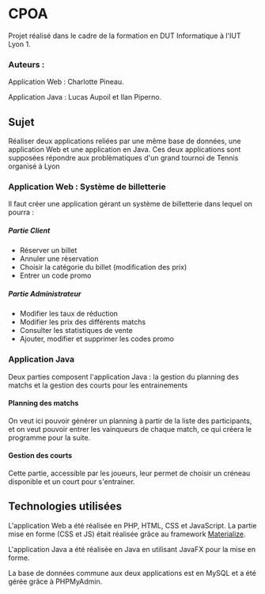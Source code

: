 # CPOA

Projet réalisé dans le cadre de la formation en DUT Informatique à l'IUT Lyon 1.
### Auteurs : 
Application Web : Charlotte Pineau.

Application Java : Lucas Aupoil et Ilan Piperno.
## Sujet
Réaliser deux applications reliées par une même base de données, une application Web et une application en Java. Ces deux applications sont supposées répondre aux problèmatiques d'un grand tournoi de Tennis organisé à Lyon

### Application Web : Système de billetterie
Il faut créer une application gérant un système de billetterie dans lequel on pourra :
##### Partie Client
* Réserver un billet
* Annuler une réservation
* Choisir la catégorie du billet (modification des prix)
* Entrer un code promo

##### Partie Administrateur
* Modifier les taux de réduction
* Modifier les prix des différents matchs
* Consulter les statistiques de vente
* Ajouter, modifier et supprimer les codes promo

### Application Java 
Deux parties composent l'application Java : la gestion du planning des matchs et la gestion des courts pour les entrainements

#### Planning des matchs
On veut ici pouvoir générer un planning à partir de la liste des participants, et on veut pouvoir entrer les vainqueurs de chaque match, ce qui créera le programme pour la suite.

#### Gestion des courts
Cette partie, accessible par les joueurs, leur permet de choisir un créneau disponible et un court pour s'entrainer.

## Technologies utilisées 
L'application Web a été réalisée en PHP, HTML, CSS et JavaScript. La partie mise en forme (CSS et JS) était réalisée grâce au framework [Materialize](http://materializecss.com/).

L'application Java a été réalisée en Java en utilisant JavaFX pour la mise en forme.

La base de données commune aux deux applications est en MySQL et a été gérée grâce à PHPMyAdmin.
